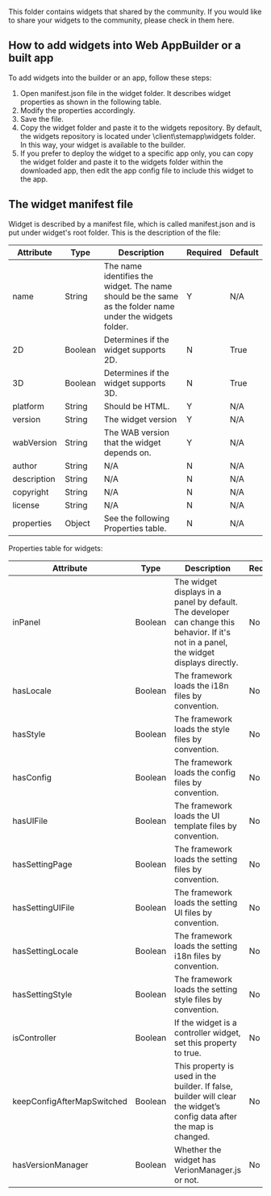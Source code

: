 
This folder contains widgets that shared by the community. If you would like to share your widgets to the community, please check in them here.  

## How to add widgets into Web AppBuilder or a built app
To add widgets into the builder or an app, follow these steps:

1. Open manifest.json file in the widget folder. It describes widget properties as shown in the following table.
2. Modify the properties accordingly.
3. Save the file.
4. Copy the widget folder and paste it to the widgets repository. By default, the widgets repository is located under \client\stemapp\widgets folder. In this way, your widget is available to the builder. 
5. If you prefer to deploy the widget to a specific app only, you can copy the widget folder and paste it to the widgets folder within the downloaded app, then edit the app config file to include this widget to the app.

## The widget manifest file
Widget is described by a manifest file, which is called manifest.json and is put under widget's root folder. This is the description of the file:


Attribute | Type | Description | Required | Default 
----------|------|-------------|----------|----------
name      | String | The name identifies the widget. The name should be the same as the folder name under the widgets folder. | Y | N/A 
2D        | Boolean| Determines if the widget supports 2D.  | N | True 
3D        | Boolean| Determines if the widget supports 3D.  | N | True
platform  | String | Should be HTML.                        | Y | N/A 
version   | String | The widget version                     | Y | N/A 
wabVersion| String | The WAB version that the widget depends on. | Y | N/A 
author    | String | N/A                                    | N | N/A 
description| String | N/A                                   | N | N/A 
copyright | String | N/A                                    | N | N/A 
license   | String | N/A                                    | N | N/A 
properties| Object | See the following Properties table.    | N | N/A

Properties table for widgets:

Attribute | Type | Description | Required | Default
----------|------|-------------|----------|---------
inPanel         |Boolean       | The widget displays in a panel by default. The developer can change this behavior. If it's not in a panel, the widget displays directly.            | No | true 
hasLocale       | Boolean | The framework loads the i18n files by convention.   | No | true 
hasStyle        | Boolean | The framework loads the style files by convention.  | No | true 
hasConfig       | Boolean | The framework loads the config files by convention. | No | true 
hasUIFile       | Boolean | The framework loads the UI template files by convention. | No | true 
hasSettingPage  | Boolean | The framework loads the setting files by convention. | No | true 
hasSettingUIFile| Boolean | The framework loads the setting UI files by convention. | No | true 
hasSettingLocale| Boolean | The framework loads the setting i18n files by convention. | No | true 
hasSettingStyle | Boolean | The framework loads the setting style files by convention. | No | true 
isController    | Boolean | If the widget is a controller widget, set this property to true. | No | false |
keepConfigAfterMapSwitched | Boolean | This property is used in the builder. If false, builder will clear the widget’s config data after the map is changed. | No | true 
hasVersionManager | Boolean | Whether the widget has VerionManager.js or not. | No | false 
